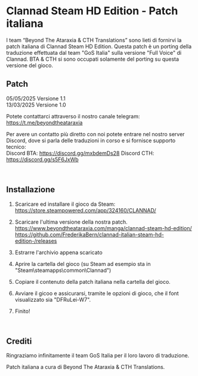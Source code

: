 # Clannad Steam HD Edition - Patch italiana

I team “Beyond The Ataraxia & CTH Translations” sono lieti di fornirvi la patch italiana di Clannad Steam HD Edition.
Questa patch è un porting della traduzione effettuata dal team "GoS Italia" sulla versione "Full Voice" di Clannad.
BTA & CTH si sono occupati solamente del porting su questa versione del gioco.

## Patch
05/05/2025 Versione 1.1<br/>
13/03/2025 Versione 1.0

Potete contattarci attraverso il nostro canale telegram:<br/>
https://t.me/beyondtheataraxia

Per avere un contatto più diretto con noi potete entrare nel nostro server Discord, dove si parla delle traduzioni in corso e si fornisce supporto tecnico:<br/>
Discord BTA: https://discord.gg/mxbdemDs28
Discord CTH: https://discord.gg/s5F6JxWb

<br/>

## Installazione

1. Scaricare ed installare il gioco da Steam:<br/>
https://store.steampowered.com/app/324160/CLANNAD/<br/>

2. Scaricare l'ultima versione della nostra patch.<br/>
https://www.beyondtheataraxia.com/manga/clannad-steam-hd-edition/
https://github.com/FrederikaBern/clannad-italian-steam-hd-edition-/releases

4. Estrarre l'archivio appena scaricato

5. Aprire la cartella del gioco (su Steam ad esempio sta in "Steam\steamapps\common\Clannad")

6. Copiare il contenuto della patch italiana nella cartella del gioco.

7. Avviare il gicoo e assicurarsi, tramite le opzioni di gioco, che il font visualizzato sia "DFRuLei-W7".

8. Finito!

<br/>


## Crediti

Ringraziamo infinitamente il team GoS Italia per il loro lavoro di traduzione.


Patch italiana a cura di Beyond The Ataraxia & CTH Translations.
